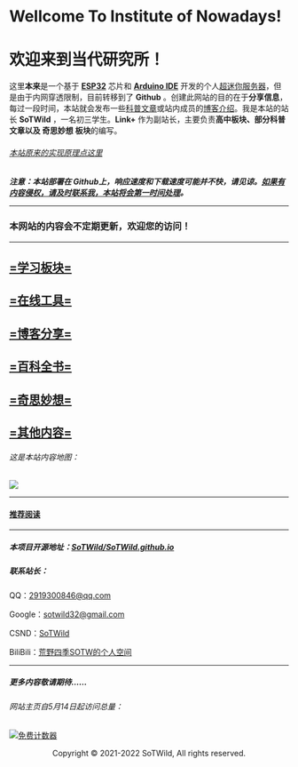 # Wellcome To Institute of Nowadays!

# 欢迎来到当代研究所！



这里**本来**是一个基于 **[ESP32](https://www.espressif.com/zh-hans/products/socs/esp32)** 芯片和 **[Arduino IDE](https://www.arduino.cc/en/guide/windows)** 开发的个人<u>超迷你服务器</u>，但是由于内网穿透限制，目前转移到了 **Github** 。创建此网站的目的在于**分享信息**，每过一段时间，本站就会发布一些[科普文章](\popularization\popularization.html)或站内成员的[博客介绍](/blog/blog.html)。我是本站的站长 **SoTWild** ，一名初三学生。**Link+** 作为副站长，主要负责**高中板块、部分科普文章以及 奇思妙想 板块**的编写。

###### [本站原来的实现原理点这里](/popularization/20220220.html)

***注意：本站部署在 Github上，响应速度和下载速度可能并不快，请见谅。<u>如果有内容侵权，请及时联系我，本站将会第一时间处理</u>。***

------

### 本网站的内容会不定期更新，欢迎您的访问！

------



## [=学习板块=](/study/study.html)

## [=在线工具=](/development/development.html)

## [=博客分享=](/blog/blog.html)

## [=百科全书=](\popularization\popularization.html)

## [=奇思妙想=](/fancy/fancy.html)

## [=其他内容=](/others/others.html)



###### 这是本站内容地图：

![](https://i2.imgu.cc/images/2022/03/06/CITtg.png)

------

#### [推荐阅读](/others/Recommended.html)

------

##### 本项目开源地址：[SoTWild/SoTWild.github.io](https://github.com/SoTWild/SoTWild.github.io)

##### 联系站长：

QQ：2919300846@qq.com

Google：sotwild32@gmail.com

CSND：[SoTWild](https://blog.csdn.net/SoTWild)

BiliBili：[荒野四季SOTW的个人空间](https://space.bilibili.com/482469487)

------

##### 更多内容敬请期待……

###### 网站主页自5月14日起访问总量：

<a href="https://www.mfwztj.com/" target="_blank"><img src="https://www.mfwztj.com/hit.php?id=zeuxqqx&nd=6&style=71" border="0" alt="免费计数器"></a>



<center>Copyright © 2021-2022 SoTWild, All rights reserved.</center>
